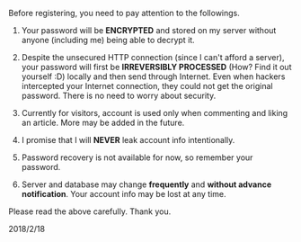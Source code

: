 Before registering, you need to pay attention to the followings.

1. Your password will be **ENCRYPTED** and stored on my server without anyone (including me) being able to decrypt it.

2. Despite the unsecured HTTP connection (since I can't afford a server), your password will first be **IRREVERSIBLY PROCESSED** (How? Find it out yourself :D) locally and then send through Internet. Even when hackers intercepted your Internet connection, they could not get the original password. There is no need to worry about security.

3. Currently for visitors, account is used only when commenting and liking an article. More may be added in the future.

4. I promise that I will **NEVER** leak account info intentionally.

5. Password recovery is not available for now, so remember your password.

6. Server and database may change **frequently** and **without advance notification**. Your account info may be lost at any time.

Please read the above carefully. Thank you.

2018/2/18